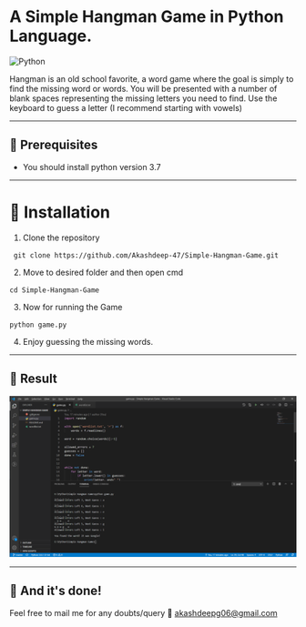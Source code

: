 # A Simple Hangman Game in Python Language.
![Python](https://img.shields.io/badge/python-v3.7+-blue.svg)

Hangman is an old school favorite, a word game where the goal is simply to find the missing word or words. You will be presented with a number of blank spaces representing the missing letters you need to find. Use the keyboard to guess a letter (I recommend starting with vowels)

---

## :key: Prerequisites
- You should install python version 3.7

---

# 🚀&nbsp;Installation 
1. Clone the repository 
```
 git clone https://github.com/Akashdeep-47/Simple-Hangman-Game.git
 ```
 2. Move to desired folder and then open cmd 
 ```
 cd Simple-Hangman-Game 
 ```
 3. Now for running the Game
 ```
 python game.py
 ```
 4. Enjoy guessing the missing words.

---

## :key: Result 
<img src="https://github.com/Akashdeep-47/Simple-Hangman-Game/blob/master/Screenshot/result.png?raw=true" width=800>

---

## :clap: And it's done!
Feel free to mail me for any doubts/query 
:email: akashdeepg06@gmail.com
